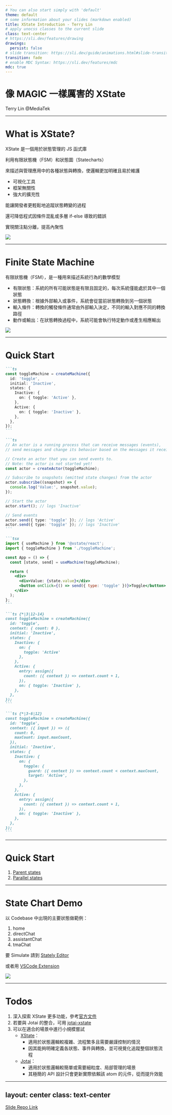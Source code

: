 ```yaml
---
# You can also start simply with 'default'
theme: default
# some information about your slides (markdown enabled)
title: XState Introduction - Terry Lin
# apply unocss classes to the current slide
class: text-center
# https://sli.dev/features/drawing
drawings:
  persist: false
# slide transition: https://sli.dev/guide/animations.html#slide-transitions
transition: fade
# enable MDC Syntax: https://sli.dev/features/mdc
mdc: true
---
```


# 像 MAGIC 一樣厲害的 XState
Terry Lin @MediaTek

---

# What is XState?

XState 是一個用於狀態管理的 JS 函式庫

利用<span v-mark.orange="1">有限狀態機</span>（FSM）和<span v-mark.orange="1">狀態圖</span>（Statecharts）

來描述與管理應用中的各種狀態與轉換，使邏輯更加明確且易於維護

- <span v-mark.orange="1">可視化</span>工具
- 框架無關性
- 強大的擴充性

能讓開發者更輕鬆地追蹤狀態轉變的過程

還可降低程式<span v-mark.orange="2">因條件混亂或多層 if-else</span> 導致的錯誤

實現<span v-mark.orange="2">關注點分離</span>，提高<span v-mark.orange="2">內聚性</span>

<img 
  class="absolute w-80 left-145 top-70"
  src='./images/xstate-logo.jpg'
/>

---

# Finite State Machine

有限狀態機（FSM），是一種用來描述系統行為的數學模型

- 有限狀態：系統的所有可能狀態是有限且固定的，每次系統<span v-mark.orange="1">僅能處於其中一個狀態</span>
- 狀態轉換：根據<span v-mark.orange="1">外部輸入或事件</span>，系統會從當前狀態轉換到另一個狀態
- 輸入條件：轉換的觸發條件通常由外部輸入決定，不同的輸入對應不同的轉換路徑
- 動作或輸出：在狀態轉換過程中，系統可能會<span v-mark.orange="1">執行特定動作</span>或產生相應輸出

<img 
  class="m-auto w-42%"
  src='./images/light.png'
/>

---

# Quick Start

````md magic-move {lines: true}
```ts
const toggleMachine = createMachine({
  id: 'toggle',
  initial: 'Inactive',
  states: {
    Inactive: {
      on: { toggle: 'Active' },
    },
    Active: {
      on: { toggle: 'Inactive' },
    },
  },
});
```

```ts
// An actor is a running process that can receive messages (events),
// send messages and change its behavior based on the messages it receives.

// Create an actor that you can send events to.
// Note: the actor is not started yet!
const actor = createActor(toggleMachine);

// Subscribe to snapshots (emitted state changes) from the actor
actor.subscribe((snapshot) => {
  console.log('Value:', snapshot.value);
});

// Start the actor
actor.start(); // logs 'Inactive'

// Send events
actor.send({ type: 'toggle' }); // logs 'Active'
actor.send({ type: 'toggle' }); // logs 'Inactive'
```

```tsx
import { useMachine } from '@xstate/react';
import { toggleMachine } from './toggleMachine';

const App = () => {
  const [state, send] = useMachine(toggleMachine);

  return (
    <div>
      <div>Value: {state.value}</div>
      <button onClick={() => send({ type: 'toggle' })}>Toggle</button>
    </div>
  );
};
```

```ts {*|3|12-14}
const toggleMachine = createMachine({
  id: 'toggle',
  context: { count: 0 },
  initial: 'Inactive',
  states: {
    Inactive: {
      on: { 
        toggle: 'Active' 
      },
    },
    Active: {
      entry: assign({
        count: ({ context }) => context.count + 1,
      }),
      on: { toggle: 'Inactive' },
    },
  },
});
```

```ts {*|3-6|12}
const toggleMachine = createMachine({
  id: 'toggle',
  context: ({ input }) => ({
    count: 0,
    maxCount: input.maxCount,
  }),
  initial: 'Inactive',
  states: {
    Inactive: {
      on: {
        toggle: {
          guard: ({ context }) => context.count < context.maxCount,
          target: 'Active',
        },
      },
    },
    Active: {
      entry: assign({
        count: ({ context }) => context.count + 1,
      }),
      on: { toggle: 'Inactive' },
    },
  },
});
```
````

---

# Quick Start

1. [Parent states](https://stately.ai/registry/editor/1c962847-2829-45e2-b6fc-5f42fa3f8b6b?colorMode=dark&machineId=9ba5377c-aab3-4465-8909-4eea499622fa)
2. [Parallel states](https://stately.ai/registry/editor/1c962847-2829-45e2-b6fc-5f42fa3f8b6b?colorMode=dark&machineId=733de338-26cb-40a5-a0b5-b76bfc0405c3)

---

# State Chart Demo

以 Codebase 中出現的主要狀態做範例：

1. home
2. directChat
3. assistantChat
4. tmaChat

要 Simulate 請到 [Stately Editor](https://stately.ai/registry/editor/b3e81f94-5eaf-4235-96b9-b436adafecc8?mode=Design&machineId=a6ae1d42-68f3-4e84-b4c3-382f249904bb) 

或者用 [VSCode Extension](https://marketplace.visualstudio.com/items?itemName=statelyai.stately-vscode)

<img 
  class="absolute w-125 left-100 top-32"
  src='./images/chart.png'
/>

---

# Todos

1. 深入探索 XState 更多功能，參考[官方文件](https://stately.ai/docs)
2. 若要與 Jotai 的整合，可用 [jotai-xstate](https://jotai.org/docs/extensions/xstate)
3. 可以在適合的場景中進行小規模嘗試
   - [XState](https://stately.ai/docs/xstate)：
     - 適用於狀態邏輯<span v-mark.orange="1">較複雜、流程繁多且需要嚴謹控制</span>的情況
     - 因其能夠明確定義各狀態、事件與轉換，並可視覺化追蹤整個狀態流程
   - [Jotai](https://jotai.org/)：
     - 適用於狀態邏輯<span v-mark.orange="1">較簡單或需要細粒度、局部管理</span>的場景
     - 其極簡的 API 設計只會更新實際依賴該 atom 的元件，從而提升效能

---
layout: center
class: text-center
---
[Slide Repo Link](https://github.com/terry623/xstate-introduction)
<PoweredBySlidev mt-10 />
